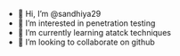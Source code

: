 - 👋 Hi, I’m @sandhiya29
- 👀 I’m interested in penetration testing
- 🌱 I’m currently learning atatck techniques
- 💞️ I’m looking to collaborate on github
<!---
sandhiya29/sandhiya29 is a ✨ special ✨ repository because its `README.md` (this file) appears on your GitHub profile.
You can click the Preview link to take a look at your changes.
--->
